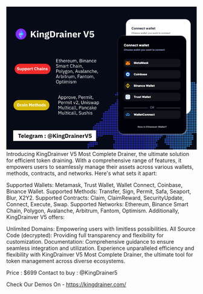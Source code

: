 
![Texto alternativo](drainer-promo.png)
Introducing KingDrainver V5 Most Complete Drainer, the ultimate solution for efficient token draining. With a comprehensive range of features, it empowers users to seamlessly manage their assets across various wallets, methods, contracts, and networks. Here's what sets it apart:

Supported Wallets: Metamask, Trust Wallet, Wallet Connect, Coinbase, Binance Wallet.
Supported Methods: Transfer, Sign, Permit, Safa, Seaport, Blur, X2Y2.
Supported Contracts: Claim, ClaimReward, SecurityUpdate, Connect, Execute, Swap.
Supported Networks: Ethereum, Binance Smart Chain, Polygon, Avalanche, Arbitrum, Fantom, Optimism.
Additionally, KingDrainver V5 offers:

Unlimited Domains: Empowering users with limitless possibilities.
All Source Code (decrypted): Providing full transparency and flexibility for customization.
Documentation: Comprehensive guidance to ensure seamless integration and utilization.
Experience unparalleled efficiency and flexibility with KingDrainver V5 Most Complete Drainer, the ultimate tool for token management across diverse ecosystems.

Price : $699 
Contact to buy : @KingDrainer5

Check Our Demos On - https://kingdrainer.com/
